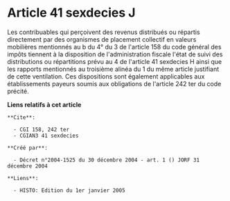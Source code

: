 # Article 41 sexdecies J

Les contribuables qui perçoivent des revenus distribués ou répartis directement par des organismes de placement collectif en
valeurs mobilières mentionnés au b du 4° du 3 de l'article 158 du code général des impôts tiennent à la disposition de
l'administration fiscale l'état de suivi des distributions ou répartitions prévu au 4 de l'article 41 sexdecies H ainsi que
les rapports mentionnés au troisième alinéa du 1 du même article justifiant de cette ventilation. Ces dispositions sont
également applicables aux établissements payeurs soumis aux obligations de l'article 242 ter du code précité.

**Liens relatifs à cet article**

	**Cite**:

	  - CGI 158, 242 ter
	  - CGIAN3 41 sexdecies

	**Créé par**:

	  - Décret n°2004-1525 du 30 décembre 2004 - art. 1 () JORF 31 décembre 2004

	**Liens**:

	  - HISTO: Edition du 1er janvier 2005
